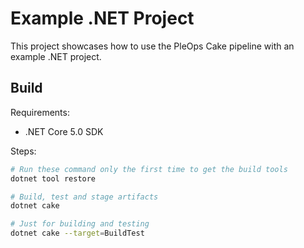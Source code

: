 # Example .NET Project

This project showcases how to use the PleOps Cake pipeline with an example .NET
project.

## Build

Requirements:

- .NET Core 5.0 SDK

Steps:

```sh
# Run these command only the first time to get the build tools
dotnet tool restore

# Build, test and stage artifacts
dotnet cake

# Just for building and testing
dotnet cake --target=BuildTest
```
